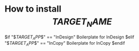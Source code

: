 # How to install $$TARGET_NAME$$

$if "$$TARGET_APP$$" == "InDesign"
Boilerplate for InDesign
$elif "$$TARGET_APP$$" == "InCopy"
Boilerplate for InCopy
$endif